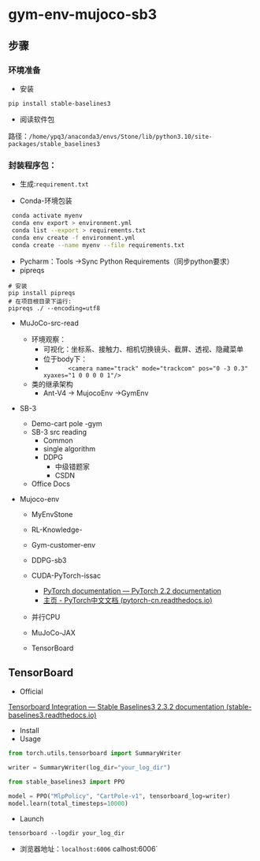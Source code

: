 # gym-env-mujoco-sb3

## 步骤

### 环境准备

- 安装

```shell
pip install stable-baselines3
```

- 阅读软件包

路径：`/home/ypq3/anaconda3/envs/Stone/lib/python3.10/site-packages/stable_baselines3`

### 封装程序包：

- 生成:`requirement.txt`


- Conda-环境包装

```sh
 conda activate myenv
 conda env export > environment.yml
 conda list --export > requirements.txt
 conda env create -f environment.yml
 conda create --name myenv --file requirements.txt
```

- Pycharm：Tools ->Sync Python Requirements（同步python要求）
- pipreqs


```shell
# 安装
pip install pipreqs
# 在项目根目录下运行:
pipreqs ./ --encoding=utf8
```



- MuJoCo-src-read

  - 环境观察：
    - 可视化：坐标系、接触力、相机切换镜头、截屏、透视、隐藏菜单
    - 位于body下：
    - ``       <camera name="track" mode="trackcom" pos="0 -3 0.3" xyaxes="1 0 0 0 0 1"/>``
  - 类的继承架构
    - Ant-V4 -> MujocoEnv ->GymEnv

- SB-3

  - Demo-cart pole -gym
  - SB-3 src reading
    - Common
    - single algorithm
    - DDPG
      - 中级错题家
      - CSDN
  - Office Docs

- Mujoco-env

  - MyEnvStone
  - RL-Knowledge-
  - Gym-customer-env
  - DDPG-sb3

  - CUDA-PyTorch-issac
    - [PyTorch documentation — PyTorch 2.2 documentation](https://pytorch.org/docs/stable/index.html)
    - [主页 - PyTorch中文文档 (pytorch-cn.readthedocs.io)](https://pytorch-cn.readthedocs.io/zh/latest/)
  - 并行CPU
  - MuJoCo-JAX
  - TensorBoard

## TensorBoard

- Official

[Tensorboard Integration — Stable Baselines3 2.3.2 documentation (stable-baselines3.readthedocs.io)](https://stable-baselines3.readthedocs.io/en/master/guide/tensorboard.html)

- Install
- Usage

```python
from torch.utils.tensorboard import SummaryWriter

writer = SummaryWriter(log_dir="your_log_dir")

from stable_baselines3 import PPO

model = PPO("MlpPolicy", "CartPole-v1", tensorboard_log=writer)
model.learn(total_timesteps=10000)
```

- Launch

```shell
tensorboard --logdir your_log_dir
```

- 浏览器地址：`localhost:6006`
calhost:6006`
